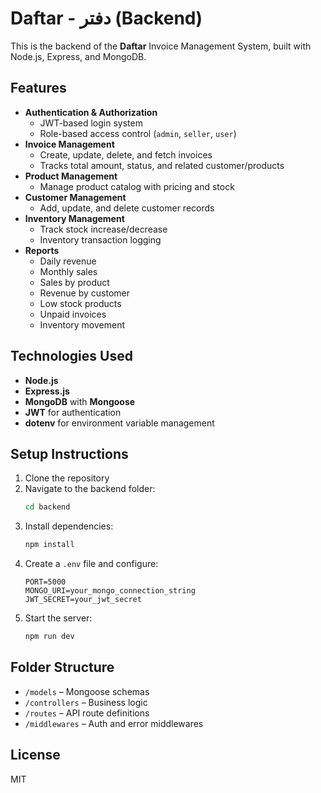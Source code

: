 # Daftar - دفتر (Backend)

This is the backend of the **Daftar** Invoice Management System, built with Node.js, Express, and MongoDB.

## Features

- **Authentication & Authorization**
  - JWT-based login system
  - Role-based access control (`admin`, `seller`, `user`)
- **Invoice Management**
  - Create, update, delete, and fetch invoices
  - Tracks total amount, status, and related customer/products
- **Product Management**
  - Manage product catalog with pricing and stock
- **Customer Management**
  - Add, update, and delete customer records
- **Inventory Management**
  - Track stock increase/decrease
  - Inventory transaction logging
- **Reports**
  - Daily revenue
  - Monthly sales
  - Sales by product
  - Revenue by customer
  - Low stock products
  - Unpaid invoices
  - Inventory movement

## Technologies Used

- **Node.js**
- **Express.js**
- **MongoDB** with **Mongoose**
- **JWT** for authentication
- **dotenv** for environment variable management

## Setup Instructions

1. Clone the repository
2. Navigate to the backend folder:
   ```bash
   cd backend
   ```
3. Install dependencies:
   ```bash
   npm install
   ```
4. Create a `.env` file and configure:
   ```
   PORT=5000
   MONGO_URI=your_mongo_connection_string
   JWT_SECRET=your_jwt_secret
   ```
5. Start the server:
   ```bash
   npm run dev
   ```

## Folder Structure

- `/models` – Mongoose schemas
- `/controllers` – Business logic
- `/routes` – API route definitions
- `/middlewares` – Auth and error middlewares

## License

MIT
